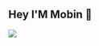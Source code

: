 ## Hey I'M Mobin 👋

<img src="https://github-readme-stats.vercel.app/api/top-langs/?username=ALONE0007&hide_progress=true" />
